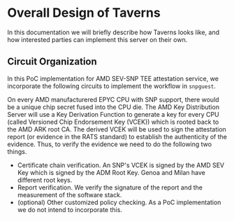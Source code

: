 # Overall Design of Taverns

In this documentation we will briefly describe how Taverns looks like, and how interested parties can implement this server on their own.

## Circuit Organization

In this PoC implementation for AMD SEV-SNP TEE attestation service, we incorporate the following circuits to implement the workflow in `snpguest`.

On every AMD manufacturered EPYC CPU with SNP support, there would be a unique chip secret fused into the CPU die. The AMD Key Distribution Server will use a Key Derivation Function to generate a key for every CPU (called Versioned Chip Endorsement Key (VCEK)) which is rooted back to the AMD ARK root CA. The derived VCEK will be used to sign the attestation report (or evidence in the RATS standard) to establish the authenticity of the evidence. Thus, to verify the evidence we need to do the following two things.

- Certificate chain verification. An SNP's VCEK is signed by the AMD SEV Key which is signed by the ADM Root Key. Genoa and Milan have different root keys.
- Report verification. We verify the signature of the report and the measurement of the software stack.
- (optional) Other customized policy checking. As a PoC implementation we do not intend to incorporate this.
